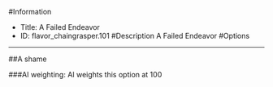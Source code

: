 #Information
 - Title: A Failed Endeavor
 - ID: flavor_chaingrasper.101
#Description
A Failed Endeavor
#Options

___
##A shame

###AI weighting:
AI weights this option at 100

